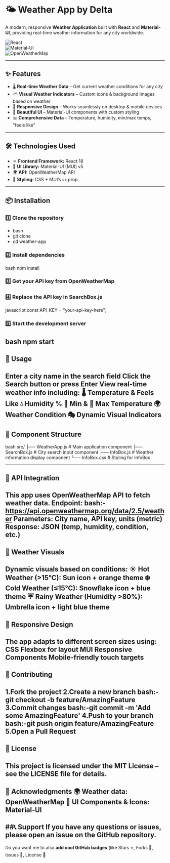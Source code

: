 # 🌤️ Weather App by Delta

A modern, responsive **Weather Application** built with **React** and **Material-UI**, providing real-time weather information for any city worldwide.  

![React](https://img.shields.io/badge/React-18.2.0-blue)  
![Material-UI](https://img.shields.io/badge/Material--UI-5.14.0-007FFF)  
![OpenWeatherMap](https://img.shields.io/badge/OpenWeatherMap-API-orange)

---

## ✨ Features
- 🌡 **Real-time Weather Data** – Get current weather conditions for any city  
- ⛅ **Visual Weather Indicators** – Custom icons & background images based on weather  
- 📱 **Responsive Design** – Works seamlessly on desktop & mobile devices  
- 🎨 **Beautiful UI** – Material-UI components with custom styling  
- 📊 **Comprehensive Data** – Temperature, humidity, min/max temps, "feels like"  

---

## 🛠️ Technologies Used
- ⚛️ **Frontend Framework:** React 18  
- 🎨 **UI Library:** Material-UI (MUI) v5  
- 🌍 **API:** OpenWeatherMap API  
- 💅 **Styling:** CSS + MUI’s `sx` prop  

---

## 📦 Installation

### 1️⃣ Clone the repository
- bash
- git clone <your-repo-url>
- cd weather-app

### 2️⃣ Install dependencies
bash
npm install

### 3️⃣ Get your API key from OpenWeatherMap
### 4️⃣ Replace the API key in SearchBox.js

javascript
const API_KEY = "your-api-key-here";

### 5️⃣ Start the development server
bash
npm start
---
## 🚀 Usage
Enter a city name in the search field
Click the Search button or press Enter
View real-time weather info including:
🌡 Temperature & Feels Like
💧 Humidity %
🔻 Min & 🔺 Max Temperature
🌍 Weather Condition
🎭 Dynamic Visual Indicators
---
## 🎨 Component Structure
bash
src/
├── WeatherApp.js       # Main application component
├── SearchBox.js        # City search input component
├── InfoBox.js          # Weather information display component
└── InfoBox.css         # Styling for InfoBox

---
## 🔧 API Integration
This app uses OpenWeatherMap API to fetch weather data.
Endpoint:
bash:-https://api.openweathermap.org/data/2.5/weather
Parameters: City name, API key, units (metric)
Response: JSON (temp, humidity, condition, etc.)
---
## 🌈 Weather Visuals
Dynamic visuals based on conditions:
☀️ Hot Weather (>15°C): Sun icon + orange theme
❄️ Cold Weather (≤15°C): Snowflake icon + blue theme
☔ Rainy Weather (Humidity >80%): Umbrella icon + light blue theme
---
## 📱 Responsive Design
The app adapts to different screen sizes using:
CSS Flexbox for layout
MUI Responsive Components
Mobile-friendly touch targets
---
## 🤝 Contributing
1.Fork the project
2.Create a new branch
    bash:-git checkout -b feature/AmazingFeature
3.Commit changes
   bash:-git commit -m 'Add some AmazingFeature'
4.Push to your branch
   bash:-git push origin feature/AmazingFeature
5.Open a Pull Request
---
## 📄 License
This project is licensed under the MIT License – see the LICENSE file for details.
---
🙏 Acknowledgments
🌍 Weather data: OpenWeatherMap
🎨 UI Components & Icons: Material-UI
---
##📞 Support
If you have any questions or issues, please open an issue on the GitHub repository.
---
Do you want me to also **add cool GitHub badges** (like Stars ⭐, Forks 🍴, Issues 🚩, License 📜
